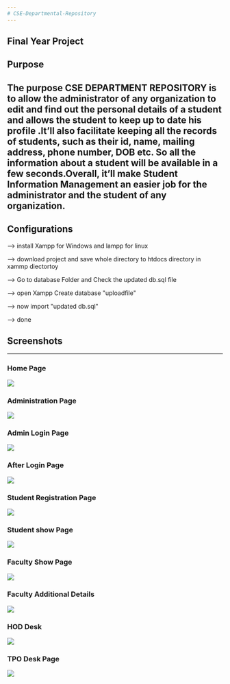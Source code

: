 ```yaml
---
# CSE-Departmental-Repository
---
```

Final Year Project 
---
## Purpose

The purpose CSE DEPARTMENT REPOSITORY is to allow the administrator of any organization to edit and find out the personal details of a student and allows the student to keep up to date his profile .It’ll also facilitate keeping all the records of students, such as their id, name, mailing address, phone number, DOB etc. So all the information about a student will be available in a few seconds.Overall, it’ll make Student Information Management an easier job for the administrator and the student of any organization.
---
## Configurations 

--> install Xampp for Windows and lampp for linux

--> download project and save whole directory to htdocs directory in xammp diectortoy

--> Go to database Folder and Check the updated db.sql file

--> open Xampp Create database "uploadfile"

--> now import "updated db.sql"

--> done

## Screenshots
---
### Home Page
<img src="ScreenShots/home.png">

### Administration Page
<img src="ScreenShots/admin.png">

### Admin Login Page
<img src="ScreenShots/adminlo.png">

### After Login Page
<img src="ScreenShots/afterlogin.png">

### Student Registration Page
<img src="ScreenShots/studentreg.png">

### Student show Page
<img src="ScreenShots/studentshow.png">

### Faculty Show Page
<img src="ScreenShots/facshow.png">

### Faculty Additional Details
<img src="ScreenShots/addi.png">

### HOD Desk
<img src="ScreenShots/hod.png">

### TPO Desk Page
<img src="ScreenShots/tpo.png">
